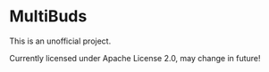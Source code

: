MultiBuds
=========

This is an unofficial project.

Currently licensed under Apache License 2.0, may change in future!
